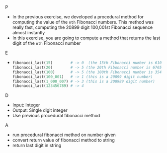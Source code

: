 P

- In the previous exercise, we developed a procedural method for computing the value of the ``nth`` Fibonacci numbers. This method was really fast, computing the 20899 digit 100,001st Fibonacci sequence almost instantly
- In this exercise, you are going to compute a method that returns the last digit of the ``nth`` Fibonacci number

E

- ```ruby
  fibonacci_last(15)        # -> 0  (the 15th Fibonacci number is 610)
  fibonacci_last(20)        # -> 5 (the 20th Fibonacci number is 6765)
  fibonacci_last(100)       # -> 5 (the 100th Fibonacci number is 354224848179261915075)
  fibonacci_last(100_001)   # -> 1 (this is a 20899 digit number)
  fibonacci_last(1_000_007) # -> 3 (this is a 208989 digit number)
  fibonacci_last(123456789) # -> 4
  ```

D

- Input: Integer
- Output: Single digit integer
- Use previous procedural fibonacci method

A

- run procedural fibonacci method on number given
- convert return value of fibonacci method to string
- return last digit in string
